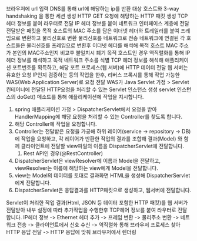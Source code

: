 브라우저에 url 입력
DNS를 통해 url에 해당하는 ip를 반환
대상 호스트와 3-way handshaking 을 통한 세션 생성
HTTP GET 요청에 해당하는 HTTP 패킷 생성
TCP 헤더 정보를 붙여 라우터로 전달
IP 헤더 정보를 붙여 네트워크 인터페이스 계층에 전달
전달받은 패킷을 목적 호스트의 MAC 주소를 담은 이더넷 헤더와 트레일러를 붙여 프레임으로 변환하고 물리신호로 변환
물리신호를 네트워크로 전송
네트워크에 연결된 각 호스트들은 물리신호를 프레임으로 변환후 이더넷 헤더를 해석해 목적 호스트 MAC 주소가 본인의 MAC주소인지 비교후 불일치시 폐기
목적 호스트인 경우 역직렬화를 통해 IP 헤더 정보를 해석하고 목적 네트워크 주소를 식별
TCP 헤더 정보를 해석해 애플리케이션 포트번호를 획득하고, 해당 포트 프로세스(웹 서버)에 HTTP 데이터 전달
웹 서버는 유효한 요청 IP인지 검증하는 등의 작업을 한후, 리버스 프록시를 통해 작업 가능한 WAS(Web Application Server)로 요청 전달
WAS가 Java Servlet 가정 > Servlet 컨테이너에 전달된 HTTP요청을 처리할 수 있는 Servlet 인스턴스 생성
servlet 인스턴스의 doGet() 메소드를 통해 애플리케이션에 작업을 지시합니다.
  1. spring 애플리케이션 가정 > DispatcherServlet에서 요청을 받아 HandlerMapping에 해당 요청을 처리할 수 있는 Controller를 찾도록 합니다.
  2. 해당 Controller에 작업을 요청합니다.
  3. Controller는 전달받은 요청을 가공해 하위 레이어(service -> repository -> DB)에 작업을 요청하고, 각 레이어가 반환한 작업의 결과를 조합해 결과(Model) 와 함께 클라이언트에 전달할 view파일의 이름을 DispatcherServlet에 전달합니다.
     1. Rest API인 경우(@RestController) 
  5. DispatcherServlet은 viewResolver에 이름과 Model을 전달하고, viewResolver는 이름에 해당하는 view에게 Model을 전달합니다.
  6. view는 Model의 데이터를 토대로 결과화면 HTML을 생성해 DispatcherServlet에게 전달합니다.
  7. DispatcherServlet은 응답결과를 HTTP패킷으로 생성하고, 웹서버에 전달합니다.

Servlet이 처리한 작업 결과(Html, JSON 등 데이터 포함한 HTTP 패킷)를 웹 서버가 전달받아 내부 설정에 따라 추가작업을 수행한후 TCP헤어 정보를 붙여 라우터로 전달합니다.
IP헤더 정보 -> Ethernet 헤더 추가 -> 프레임 변환 -> 물리주소 변환 -> 네트워크 전송 -> 클라이언트에서 신호 수신 -> 역직렬화 통해 브라우저 프로세스 찾아 HTTP 응답 전달 -> HTTP 응답에 맞춰 브라우저에서 렌더링
